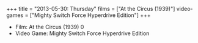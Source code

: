 +++
title = "2013-05-30: Thursday"
films = ["At the Circus (1939)"]
video-games = ["Mighty Switch Force Hyperdrive Edition"]
+++


* Film: At the Circus (1939) 0
* Video Game: Mighty Switch Force Hyperdrive Edition